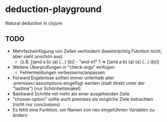 # deduction-playground

Natural deduction in clojure

## TODO
* Mehrfacheinfügung von Zeilen verhindern (beeinträchtig Fukntion nicht, aber sieht unschön aus) 
  * (z.B. [(and a b) (a) (...) (b)] - "and-e1" 1 => [(and a b) (a) (a) (...) (b)])
* Weitere Überprüfungen in "check-args" einfügen
  * Fehlermeldungen verbesserns/anpassen
* Forward Ergebnisse sollten immer unterhalb aller :premises/:assumptions eingefügt werden (statt direkt unter der "lastline") [nur Schönheitsmakel]
* Backward Schritte mit mehr als einer ausgehenden Zeile
* "choose-option" sollte auch premises als mögliche Ziele betrachten (nicht nur conclusions)
* Es fehlt eine Funktion, um Namen von neu eingeführten Variablen zu ändern